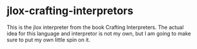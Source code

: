 # jlox-crafting-interpretors
This is the jlox interpreter from the book Crafting Interpreters. The actual idea for this language and interpretor is not my own, but I am going to make sure to put my own little spin on it.
